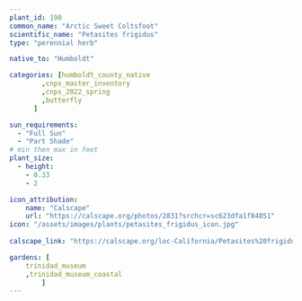 ```yaml
---
plant_id: 190 
common_name: "Arctic Sweet Coltsfoot"
scientific_name: "Petasites frigidus"
type: "perennial herb"

native_to: "Humboldt"

categories: [humboldt_county_native
        ,cnps_master_inventory
        ,cnps_2022_spring
        ,butterfly
      ]

sun_requirements:
  - "Full Sun"
  - "Part Shade"
# min then max in feet
plant_size:
  - height: 
    - 0.33 
    - 2

icon_attribution: 
    name: "Calscape"
    url: "https://calscape.org/photos/2831?srchcr=sc623dfa1f84851"
icon: "/assets/images/plants/petasites_frigidus_icon.jpg"
 
calscape_link: "https://calscape.org/loc-California/Petasites%20frigidus%20(Arctic%20Sweet%20Coltsfoot)"

gardens: [
    trinidad_museum
    ,trinidad_museum_coastal
        ]
---
```

